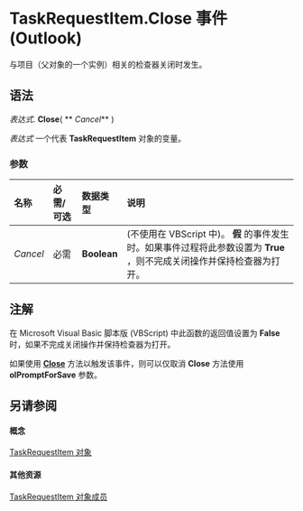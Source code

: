 
# TaskRequestItem.Close 事件 (Outlook)

与项目（父对象的一个实例）相关的检查器关闭时发生。


## 语法

 _表达式_. **Close**( ** _Cancel_** )

 _表达式_ 一个代表 **TaskRequestItem** 对象的变量。


### 参数



|**名称**|**必需/可选**|**数据类型**|**说明**|
|:-----|:-----|:-----|:-----|
| _Cancel_|必需|**Boolean**|(不使用在 VBScript 中)。 **假** 的事件发生时。如果事件过程将此参数设置为 **True** ，则不完成关闭操作并保持检查器为打开。|

## 注解

在 Microsoft Visual Basic 脚本版 (VBScript) 中此函数的返回值设置为 **False** 时，如果不完成关闭操作并保持检查器为打开。

如果使用 **[Close](de821cf4-72f8-ba62-3d8d-96548db0b4a0.md)** 方法以触发该事件，则可以仅取消 **Close** 方法使用 **olPromptForSave** 参数。


## 另请参阅


#### 概念


[TaskRequestItem 对象](2908a28a-634c-e786-aa53-f3e32038b727.md)
#### 其他资源


[TaskRequestItem 对象成员](d43114ee-be91-ff02-3424-525da2cf3a50.md)